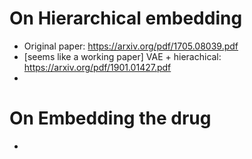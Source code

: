 # On Hierarchical embedding
* Original paper: https://arxiv.org/pdf/1705.08039.pdf
* [seems like a working paper] VAE + hierachical: https://arxiv.org/pdf/1901.01427.pdf
* 

# On Embedding the drug
* 
